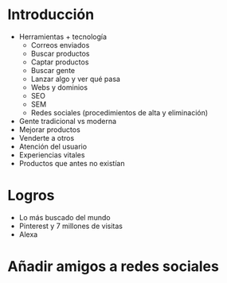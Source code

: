 # Introducción
- Herramientas + tecnología
  - Correos enviados
  - Buscar productos
  - Captar productos
  - Buscar gente
  - Lanzar algo y ver qué pasa
  - Webs y dominios
  - SEO
  - SEM
  - Redes sociales (procedimientos de alta y eliminación)
- Gente tradicional vs moderna
- Mejorar productos
- Venderte a otros
- Atención del usuario
- Experiencias vitales
- Productos que antes no existían

# Logros
- Lo más buscado del mundo
- Pinterest y 7 millones de visitas
- Alexa

# Añadir amigos a redes sociales
